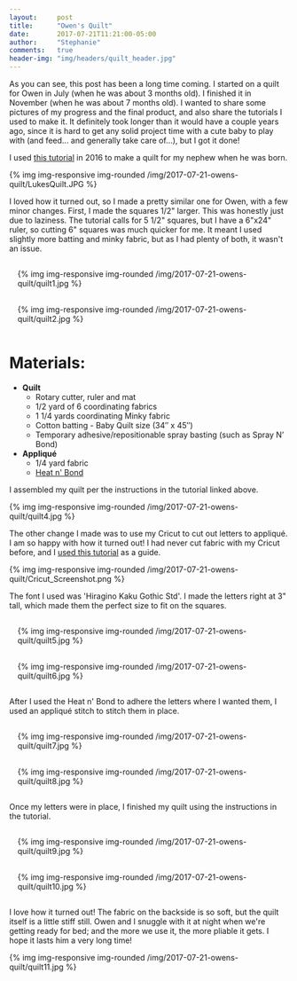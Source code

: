 ```yaml
---
layout:     post
title:      "Owen's Quilt"
date:       2017-07-21T11:21:00-05:00
author:     "Stephanie"
comments:   true
header-img: "img/headers/quilt_header.jpg"
---
```


As you can see, this post has been a long time coming. I started on a quilt for Owen in July (when he was about 3 months old). I finished it in November (when he was about 7 months old). I wanted to share some pictures of my progress and the final product, and also share the tutorials I used to make it. It definitely took longer than it would have a couple years ago, since it is hard to get any solid project time with a cute baby to play with (and feed... and generally take care of...), but I got it done! 

I used [this tutorial](https://weallsew.com/how-to-make-a-minky-backed-baby-quilt/) in 2016 to make a quilt for my nephew when he was born.

{% img img-responsive img-rounded /img/2017-07-21-owens-quilt/LukesQuilt.JPG %}

I loved how it turned out, so I made a pretty similar one for Owen, with a few minor changes. First, I made the squares 1/2" larger. This was honestly just due to laziness. The tutorial calls for 5 1/2" squares, but I have a 6"x24" ruler, so cutting 6" squares was much quicker for me. It meant I used slightly more batting and minky fabric, but as I had plenty of both, it wasn't an issue.

<div class="row">
  <div class="col-sm-6" style="padding: 15px;">{% img img-responsive img-rounded /img/2017-07-21-owens-quilt/quilt1.jpg %}</div>
  <div class="col-sm-6" style="padding: 15px;">{% img img-responsive img-rounded /img/2017-07-21-owens-quilt/quilt2.jpg %}</div>
</div>

# Materials:
- **Quilt**
    - Rotary cutter, ruler and mat
    - 1/2 yard of 6 coordinating fabrics
    - 1 1/4 yards coordinating Minky fabric
    - Cotton batting - Baby Quilt size (34″ x 45″)
    - Temporary adhesive/repositionable spray basting (such as Spray N’ Bond)
- **Appliqué**
    - 1/4 yard fabric
    - [Heat n' Bond](http://www.joann.com/heat-n-bond-ultra-hold-iron-on-adhesive-17inx12in/1069806.html)

I assembled my quilt per the instructions in the tutorial linked above. 

{% img img-responsive img-rounded /img/2017-07-21-owens-quilt/quilt4.jpg %}

The other change I made was to use my Cricut to cut out letters to appliqué. I am so happy with how it turned out! I had never cut fabric with my Cricut before, and I [used this tutorial](http://www.freshlemonsquilts.com/cutting-fabric-using-a-cricut-explore-air/) as a guide. 

{% img img-responsive img-rounded /img/2017-07-21-owens-quilt/Cricut_Screenshot.png %}

The font I used was 'Hiragino Kaku Gothic Std'. I made the letters right at 3" tall, which made them the perfect size to fit on the squares.

<div class="row">
  <div class="col-sm-6" style="padding: 15px;">{% img img-responsive img-rounded /img/2017-07-21-owens-quilt/quilt5.jpg %}</div>
  <div class="col-sm-6" style="padding: 15px;">{% img img-responsive img-rounded /img/2017-07-21-owens-quilt/quilt6.jpg %}</div>
</div>

After I used the Heat n' Bond to adhere the letters where I wanted them, I used an appliqué stitch to stitch them in place.

<div class="row">
  <div class="col-sm-6" style="padding: 15px;">{% img img-responsive img-rounded /img/2017-07-21-owens-quilt/quilt7.jpg %}</div>
  <div class="col-sm-6" style="padding: 15px;">{% img img-responsive img-rounded /img/2017-07-21-owens-quilt/quilt8.jpg %}</div>
</div>

Once my letters were in place, I finished my quilt using the instructions in the tutorial.

<div class="row">
  <div class="col-sm-6" style="padding: 15px;">{% img img-responsive img-rounded /img/2017-07-21-owens-quilt/quilt9.jpg %}</div>
  <div class="col-sm-6" style="padding: 15px;">{% img img-responsive img-rounded /img/2017-07-21-owens-quilt/quilt10.jpg %}</div>
</div>

I love how it turned out! The fabric on the backside is so soft, but the quilt itself is a little stiff still. Owen and I snuggle with it at night when we're getting ready for bed; and the more we use it, the more pliable it gets. I hope it lasts him a very long time!

{% img img-responsive img-rounded /img/2017-07-21-owens-quilt/quilt11.jpg %}
